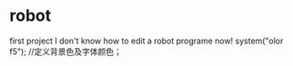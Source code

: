 # robot
first project
I don't know how to edit a robot programe now!
system("olor f5"); //定义背景色及字体颜色；
